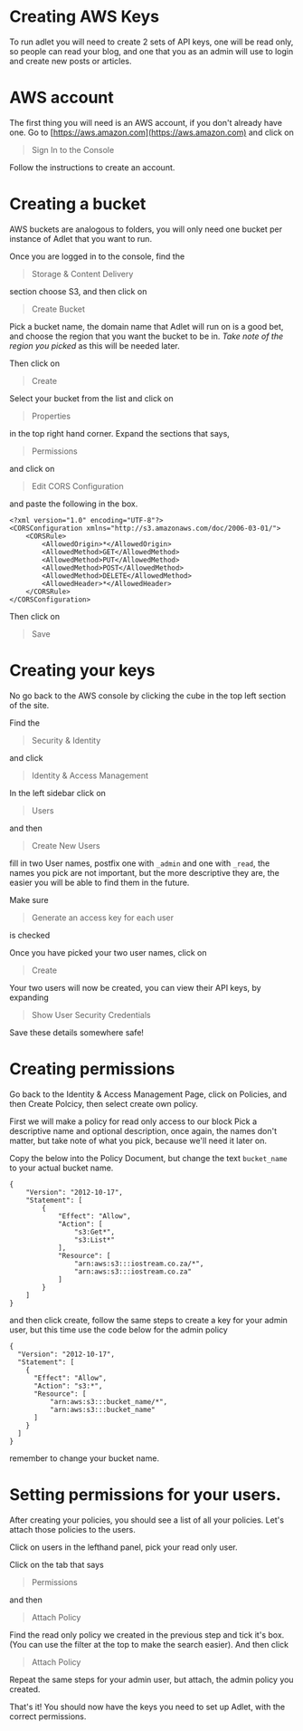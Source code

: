 # Creating AWS Keys

To run adlet you will need to create 2 sets of API keys, one will be read only, so people can read your blog, and one that you as an admin will use to login and create new posts or articles.

# AWS account

The first thing you will need is an AWS account, if you don't already have one. Go to [https://aws.amazon.com](https://aws.amazon.com) and click on 

> Sign In to the Console

Follow the instructions to create an account.

# Creating a bucket

AWS buckets are analogous to folders, you will only need one bucket per instance of Adlet that you want to run.

Once you are logged in to the console, find the

> Storage & Content Delivery

section choose S3, and then click on 

> Create Bucket

Pick a bucket name, the domain name that Adlet will run on is a good bet, and choose the region that you want the bucket to be in. *Take note of the region you picked* as this will be needed later.

Then click on 

> Create

Select your bucket from the list and click on

> Properties

in the top right hand corner. Expand the sections that says, 

> Permissions

and click on 

> Edit CORS Configuration

and paste the following in the box.

```
<?xml version="1.0" encoding="UTF-8"?>
<CORSConfiguration xmlns="http://s3.amazonaws.com/doc/2006-03-01/">
    <CORSRule>
        <AllowedOrigin>*</AllowedOrigin>
        <AllowedMethod>GET</AllowedMethod>
        <AllowedMethod>PUT</AllowedMethod>
        <AllowedMethod>POST</AllowedMethod>
        <AllowedMethod>DELETE</AllowedMethod>
        <AllowedHeader>*</AllowedHeader>
    </CORSRule>
</CORSConfiguration>
```

Then click on 

> Save

# Creating your keys

No go back to the AWS console by clicking the cube in the top left section of the site.

Find the 

> Security & Identity

and click

> Identity & Access Management

In the left sidebar click on

> Users

and then

> Create New Users

fill in two User names, postfix one with `_admin` and one with `_read`, the names you pick are not important, but the more descriptive they are, the easier you will be able to find them in the future.

Make sure

> Generate an access key for each user
 
is checked

Once you have picked your two user names, click on

> Create

Your two users will now be created, you can view their API keys, by expanding

> Show User Security Credentials

Save these details somewhere safe!

# Creating permissions

Go back to the Identity & Access Management Page, click on Policies, and then Create Polcicy, then select create own policy. 

First we will make a policy for read only access to our block Pick a descriptive name and optional description, once again, the names don't matter, but take note of what you pick, because we'll need it later on.

Copy the below into the Policy Document, but change the text `bucket_name` to your actual bucket name.

```
{
    "Version": "2012-10-17",
    "Statement": [
        {
            "Effect": "Allow",
            "Action": [
                "s3:Get*",
                "s3:List*"
            ],
            "Resource": [
                "arn:aws:s3:::iostream.co.za/*",
                "arn:aws:s3:::iostream.co.za"
            ]
        }
    ]
}
```
and then click create, follow the same steps to create a key for your admin user, but this time use the code below for the admin policy

```
{
  "Version": "2012-10-17",
  "Statement": [
    {
      "Effect": "Allow",
      "Action": "s3:*",
      "Resource": [
          "arn:aws:s3:::bucket_name/*",
          "arn:aws:s3:::bucket_name"
      ]
    }
  ]
}
```

remember to change your bucket name.

# Setting permissions for your users.

After creating your policies, you should see a list of all your policies. Let's attach those policies to the users.

Click on users in the lefthand panel, pick your read only user.

Click on the tab that says

> Permissions

and then

> Attach Policy

Find the read only policy we created in the previous step and tick it's box. (You can use the filter at the top to make the search easier). And then click

> Attach Policy

Repeat the same steps for your admin user, but attach, the admin policy you created.


That's it! You should now have the keys you need to set up Adlet, with the correct permissions.

